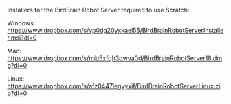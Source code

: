 Installers for the BirdBrain Robot Server required to use Scratch:

Windows: https://www.dropbox.com/s/vp0dg20yxkael55/BirdBrainRobotServerInstaller.msi?dl=0

Mac: https://www.dropbox.com/s/miu5xfqh3dwva0d/BirdBrainRobotServer18.dmg?dl=0

Linux: https://www.dropbox.com/s/afz0447iegvyxif/BirdBrainRobotServerLinux.zip?dl=0
